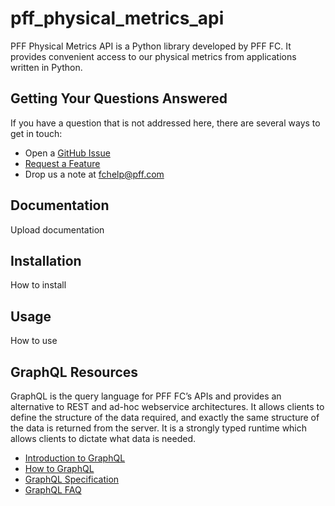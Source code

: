 # pff_physical_metrics_api
PFF Physical Metrics API is a Python library developed by PFF FC. It provides convenient access to our physical metrics from applications written in Python. 

## Getting Your Questions Answered
If you have a question that is not addressed here, there are several ways to get in touch:
- Open a [GitHub Issue](https://github.com/pro-football-focus/pff_physical_metrics_api/issues)
- [Request a Feature](https://github.com/pro-football-focus/pff_physical_metrics_api/issues)
- Drop us a note at fchelp@pff.com 

## Documentation
Upload documentation

## Installation
How to install

## Usage
How to use

## GraphQL Resources
GraphQL is the query language for PFF FC’s APIs and provides an alternative to REST and ad-hoc webservice architectures. It allows clients to define the structure of the data required, and exactly the same structure of the data is returned from the server. It is a strongly typed runtime which allows clients to dictate what data is needed.
- [Introduction to GraphQL](https://graphql.org/learn/)
- [How to GraphQL](https://www.howtographql.com/)
- [GraphQL Specification](https://spec.graphql.org/)
- [GraphQL FAQ](https://graphql.org/faq/)
